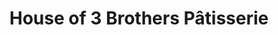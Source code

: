 ---
title: "House of 3 Brothers Pâtisserie"
url: /paris/house-of-3-brothers-patisserie/
shop: boulangerie
---